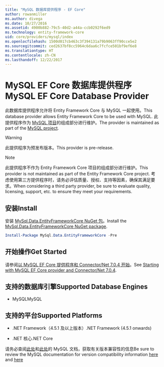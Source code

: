 ```yaml
---
title: "MySQL 数据库提供程序 - EF Core"
author: rowanmiller
ms.author: divega
ms.date: 10/27/2016
ms.assetid: 4900b882-79c5-40d2-a44a-ccb0292f6ed9
ms.technology: entity-framework-core
uid: core/providers/mysql/index
ms.openlocfilehash: 1500d017cb463c3f394131a79b9063ff90cce5e2
ms.sourcegitcommit: ced2637bf8cc5964c6daa6c7fcfce501bf9ef6e8
ms.translationtype: HT
ms.contentlocale: zh-CN
ms.lasthandoff: 12/22/2017
---
```

# <a name="mysql-ef-core-database-provider"></a><span data-ttu-id="23ddf-102">MySQL EF Core 数据库提供程序</span><span class="sxs-lookup"><span data-stu-id="23ddf-102">MySQL EF Core Database Provider</span></span>

<span data-ttu-id="23ddf-103">此数据库提供程序允许将 Entity Framework Core 与 MySQL 一起使用。</span><span class="sxs-lookup"><span data-stu-id="23ddf-103">This database provider allows Entity Framework Core to be used with MySQL.</span></span> <span data-ttu-id="23ddf-104">此提供程序作为 [MySQL 项目](http://dev.mysql.com)的组成部分进行维护。</span><span class="sxs-lookup"><span data-stu-id="23ddf-104">The provider is maintained as part of the [MySQL project](http://dev.mysql.com).</span></span>

> [!WARNING]  
> <span data-ttu-id="23ddf-105">此提供程序为预发布版本。</span><span class="sxs-lookup"><span data-stu-id="23ddf-105">This provider is pre-release.</span></span>

> [!NOTE]  
> <span data-ttu-id="23ddf-106">此提供程序不作为 Entity Framework Core 项目的组成部分进行维护。</span><span class="sxs-lookup"><span data-stu-id="23ddf-106">This provider is not maintained as part of the Entity Framework Core project.</span></span> <span data-ttu-id="23ddf-107">考虑使用第三方提供程序时，请务必评估质量、授权、支持等因素，确保其满足要求。</span><span class="sxs-lookup"><span data-stu-id="23ddf-107">When considering a third party provider, be sure to evaluate quality, licensing, support, etc. to ensure they meet your requirements.</span></span>

## <a name="install"></a><span data-ttu-id="23ddf-108">安装</span><span class="sxs-lookup"><span data-stu-id="23ddf-108">Install</span></span>

<span data-ttu-id="23ddf-109">安装 [MySql.Data.EntityFrameworkCore NuGet 包](https://www.nuget.org/packages/MySql.Data.EntityFrameworkCore)。</span><span class="sxs-lookup"><span data-stu-id="23ddf-109">Install the [MySql.Data.EntityFrameworkCore NuGet package](https://www.nuget.org/packages/MySql.Data.EntityFrameworkCore).</span></span>

``` powershell
Install-Package MySql.Data.EntityFrameworkCore -Pre
```

## <a name="get-started"></a><span data-ttu-id="23ddf-110">开始操作</span><span class="sxs-lookup"><span data-stu-id="23ddf-110">Get Started</span></span>

<span data-ttu-id="23ddf-111">请参阅[以 MySQL EF Core 提供程序和 Connector/Net 7.0.4 开始](http://insidemysql.com/howto-starting-with-mysql-ef-core-provider-and-connectornet-7-0-4/)。</span><span class="sxs-lookup"><span data-stu-id="23ddf-111">See [Starting with MySQL EF Core provider and Connector/Net 7.0.4](http://insidemysql.com/howto-starting-with-mysql-ef-core-provider-and-connectornet-7-0-4/).</span></span>

## <a name="supported-database-engines"></a><span data-ttu-id="23ddf-112">支持的数据库引擎</span><span class="sxs-lookup"><span data-stu-id="23ddf-112">Supported Database Engines</span></span>

* <span data-ttu-id="23ddf-113">MySQL</span><span class="sxs-lookup"><span data-stu-id="23ddf-113">MySQL</span></span>

## <a name="supported-platforms"></a><span data-ttu-id="23ddf-114">支持的平台</span><span class="sxs-lookup"><span data-stu-id="23ddf-114">Supported Platforms</span></span>

* <span data-ttu-id="23ddf-115">.NET Framework（4.5.1 及以上版本）</span><span class="sxs-lookup"><span data-stu-id="23ddf-115">.NET Framework (4.5.1 onwards)</span></span>

* <span data-ttu-id="23ddf-116">.NET 核心</span><span class="sxs-lookup"><span data-stu-id="23ddf-116">.NET Core</span></span>

<span data-ttu-id="23ddf-117">请务必查阅[此处](https://dev.mysql.com/doc/connector-net/en/connector-net-versions.html)和[此处](https://dev.mysql.com/doc/connector-net/en/connector-net-entityframework-core.html)的 MySQL 文档，获取有关版本兼容性的信息</span><span class="sxs-lookup"><span data-stu-id="23ddf-117">Be sure to review the MySQL documentation for version compatibility information [here](https://dev.mysql.com/doc/connector-net/en/connector-net-versions.html) and [here](https://dev.mysql.com/doc/connector-net/en/connector-net-entityframework-core.html)</span></span>
